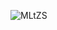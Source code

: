 ![MLtZS](https://user-images.githubusercontent.com/80411896/178202481-7a9b6fb0-0715-4366-be32-0bde2ec93a9a.gif)
